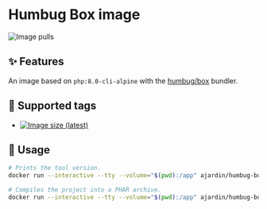 # Humbug Box image
![Image pulls](https://img.shields.io/docker/pulls/ajardin/humbug-box)

## ✨ Features
An image based on `php:8.0-cli-alpine` with the [humbug/box][1] bundler.

## 🐳 Supported tags
* [![Image size (latest)](https://img.shields.io/docker/image-size/ajardin/humbug-box/latest?label=ajardin%2Fhumbug-box%3Alatest)](/common/humbug-box/Dockerfile)

## 🚀 Usage
```bash
# Prints the tool version.
docker run --interactive --tty --volume="$(pwd):/app" ajardin/humbug-box

# Compiles the project into a PHAR archive.
docker run --interactive --tty --volume="$(pwd):/app" ajardin/humbug-box compile -vvv
```

<!-- Resources -->
[1]: https://github.com/humbug/box
